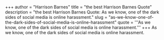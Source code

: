 +++
author = "Harrison Barnes"
title = "the best Harrison Barnes Quote"
description = "the best Harrison Barnes Quote: As we know, one of the dark sides of social media is online harassment."
slug = "as-we-know-one-of-the-dark-sides-of-social-media-is-online-harassment"
quote = '''As we know, one of the dark sides of social media is online harassment.'''
+++
As we know, one of the dark sides of social media is online harassment.
